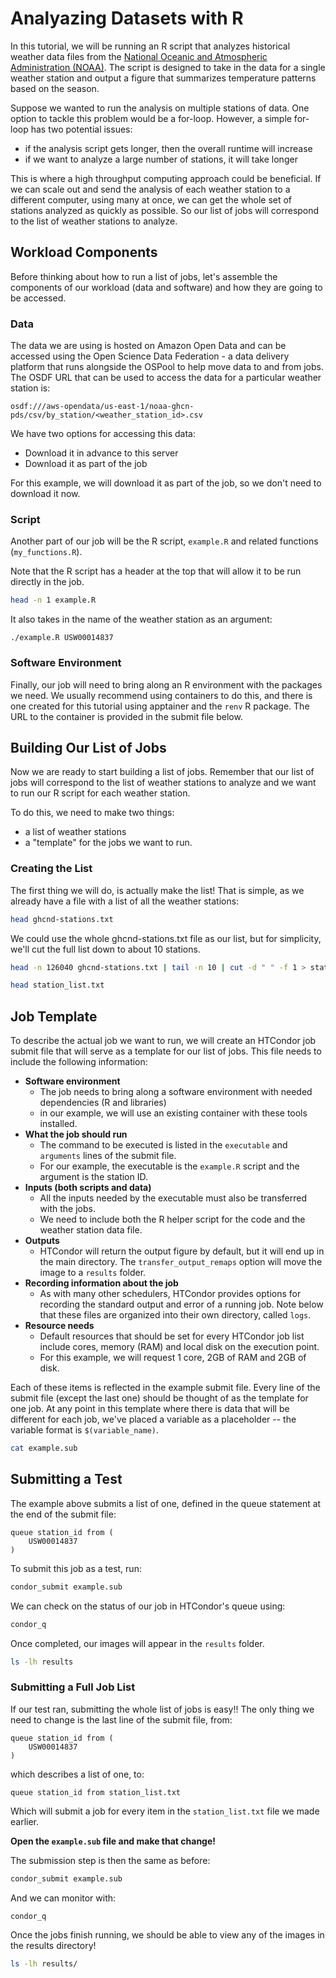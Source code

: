 # Analyazing Datasets with R

In this tutorial, we will be running an R script that analyzes
historical weather data files from the [National Oceanic and Atmospheric
Administration
(NOAA)](https://www.ncei.noaa.gov/products/land-based-station/global-historical-climatology-network-daily).
The script is designed to take in the data for a single weather station
and output a figure that summarizes temperature patterns based on the
season.

Suppose we wanted to run the analysis on multiple stations of data. One
option to tackle this problem would be a for-loop. However, a simple
for-loop has two potential issues:

-   if the analysis script gets longer, then the overall runtime will
    increase
-   if we want to analyze a large number of stations, it will take
    longer

This is where a high throughput computing approach could be beneficial.
If we can scale out and send the analysis of each weather station to a
different computer, using many at once, we can get the whole set of
stations analyzed as quickly as possible. So our list of jobs will
correspond to the list of weather stations to analyze.

## Workload Components

Before thinking about how to run a list of jobs, let\'s assemble the
components of our workload (data and software) and how they are going to
be accessed.

### Data

The data we are using is hosted on Amazon Open Data and can be accessed
using the Open Science Data Federation - a data delivery platform that
runs alongside the OSPool to help move data to and from jobs. The OSDF
URL that can be used to access the data for a particular weather station
is:

    osdf:///aws-opendata/us-east-1/noaa-ghcn-pds/csv/by_station/<weather_station_id>.csv

We have two options for accessing this data:

-   Download it in advance to this server
-   Download it as part of the job

For this example, we will download it as part of the job, so we don\'t
need to download it now.

### Script

Another part of our job will be the R script, `example.R` and related
functions (`my_functions.R`).

Note that the R script has a header at the top that will allow it to be
run directly in the job.

``` bash
head -n 1 example.R
```

It also takes in the name of the weather station as an argument:

    ./example.R USW00014837

### Software Environment

Finally, our job will need to bring along an R environment with the
packages we need. We usually recommend using containers to do this, and
there is one created for this tutorial using apptainer and the `renv` R
package. The URL to the container is provided in the submit file below.

## Building Our List of Jobs

Now we are ready to start building a list of jobs. Remember that our
list of jobs will correspond to the list of weather stations to analyze
and we want to run our R script for each weather station.

To do this, we need to make two things:

-   a list of weather stations
-   a \"template\" for the jobs we want to run.

### Creating the List

The first thing we will do, is actually make the list! That is simple,
as we already have a file with a list of all the weather stations:

``` bash
head ghcnd-stations.txt
```

We could use the whole ghcnd-stations.txt file as our list, but for
simplicity, we\'ll cut the full list down to about 10 stations.

``` bash
head -n 126040 ghcnd-stations.txt | tail -n 10 | cut -d " " -f 1 > station_list.txt 
```

``` bash
head station_list.txt
```

## Job Template

To describe the actual job we want to run, we will create an HTCondor
job submit file that will serve as a template for our list of jobs. This
file needs to include the following information:

-   **Software environment**
    -   The job needs to bring along a software environment with needed
        dependencies (R and libraries)
    -   in our example, we will use an existing container with these
        tools installed.
-   **What the job should run**
    -   The command to be executed is listed in the `executable` and
        `arguments` lines of the submit file.
    -   For our example, the executable is the `example.R` script and
        the argument is the station ID.
-   **Inputs (both scripts and data)**
    -   All the inputs needed by the executable must also be transferred
        with the jobs.
    -   We need to include both the R helper script for the code and the
        weather station data file.
-   **Outputs**
    -   HTCondor will return the output figure by default, but it will
        end up in the main directory. The `transfer_output_remaps`
        option will move the image to a `results` folder.
-   **Recording information about the job**
    -   As with many other schedulers, HTCondor provides options for
        recording the standard output and error of a running job. Note
        below that these files are organized into their own directory,
        called `logs`.
-   **Resource needs**
    -   Default resources that should be set for every HTCondor job list
        include cores, memory (RAM) and local disk on the execution
        point.
    -   For this example, we will request 1 core, 2GB of RAM and 2GB of
        disk.

Each of these items is reflected in the example submit file. Every line
of the submit file (except the last one) should be thought of as the
template for one job. At any point in this template where there is data
that will be different for each job, we\'ve placed a variable as a
placeholder \-- the variable format is `$(variable_name)`.

``` bash
cat example.sub
```

## Submitting a Test

The example above submits a list of one, defined in the queue statement
at the end of the submit file:

    queue station_id from (
        USW00014837
    )

To submit this job as a test, run:

``` bash
condor_submit example.sub
```

We can check on the status of our job in HTCondor\'s queue using:

``` bash
condor_q
```

Once completed, our images will appear in the `results` folder.

``` bash
ls -lh results
```

### Submitting a Full Job List

If our test ran, submitting the whole list of jobs is easy!! The only
thing we need to change is the last line of the submit file, from:

    queue station_id from (
        USW00014837
    )

which describes a list of one, to:

    queue station_id from station_list.txt

Which will submit a job for every item in the `station_list.txt` file we
made earlier.

**Open the `example.sub` file and make that change!**

The submission step is then the same as before:

``` bash
condor_submit example.sub
```

And we can monitor with:

``` bash
condor_q
```

Once the jobs finish running, we should be able to view any of the
images in the results directory!

``` bash
ls -lh results/
```